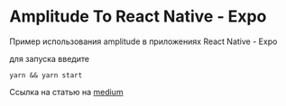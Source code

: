 # Amplitude To React Native - Expo #

Пример использования amplitude в приложениях React Native - Expo

для запуска введите
```
yarn && yarn start
```
Ссылка на статью на [medium](https://medium.com/@truemrv/%D0%BA%D0%B0%D0%BA-%D0%BD%D0%B0%D1%81%D1%82%D1%80%D0%BE%D0%B8%D1%82%D1%8C-%D0%B8-%D0%BF%D0%BE%D0%B4%D0%BA%D0%BB%D1%8E%D1%87%D0%B8%D1%82%D1%8C-amplitude-%D0%B2-%D0%BF%D1%80%D0%BE%D0%B5%D0%BA%D1%82-%D0%BD%D0%B0-react-native-expo-e7be41a322d7)
